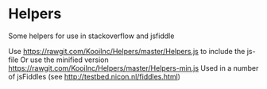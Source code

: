 Helpers
=======

Some helpers for use in stackoverflow and jsfiddle

Use https://rawgit.com/KooiInc/Helpers/master/Helpers.js to include the js-file
Or use the minified version https://rawgit.com/KooiInc/Helpers/master/Helpers-min.js
Used in a number of jsFiddles (see http://testbed.nicon.nl/fiddles.html)
